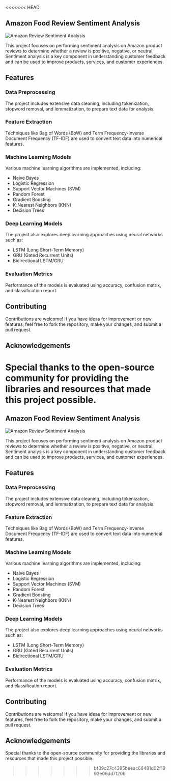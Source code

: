 <<<<<<< HEAD
## Amazon Food Review Sentiment Analysis 

![Amazon Review Sentiment Analysis](C:\Amazon_Review_Sentimental_Analysis\04ea2d6e-c1aa-40c8-aa52-a8ca69bfd090.webp/A_clean_and_modern_image_representing_sentiment_an.png)

This project focuses on performing sentiment analysis on Amazon product reviews to determine whether a review is positive, negative, or neutral. Sentiment analysis is a key component in understanding customer feedback and can be used to improve products, services, and customer experiences.

## Features

### Data Preprocessing
The project includes extensive data cleaning, including tokenization, stopword removal, and lemmatization, to prepare text data for analysis.

### Feature Extraction
Techniques like Bag of Words (BoW) and Term Frequency-Inverse Document Frequency (TF-IDF) are used to convert text data into numerical features.

### Machine Learning Models
Various machine learning algorithms are implemented, including:
- Naive Bayes
- Logistic Regression
- Support Vector Machines (SVM)
- Random Forest
- Gradient Boosting
- K-Nearest Neighbors (KNN)
- Decision Trees

### Deep Learning Models
The project also explores deep learning approaches using neural networks such as:
- LSTM (Long Short-Term Memory)
- GRU (Gated Recurrent Units)
- Bidirectional LSTM/GRU

### Evaluation Metrics
Performance of the models is evaluated using accuracy, confusion matrix, and classification report.

## Contributing

Contributions are welcome! If you have ideas for improvement or new features, feel free to fork the repository, make your changes, and submit a pull request.

## Acknowledgements

Special thanks to the open-source community for providing the libraries and resources that made this project possible.
=======
## Amazon Food Review Sentiment Analysis 

![Amazon Review Sentiment Analysis](C:\Amazon_Review_Sentimental_Analysis\04ea2d6e-c1aa-40c8-aa52-a8ca69bfd090.webp/A_clean_and_modern_image_representing_sentiment_an.png)

This project focuses on performing sentiment analysis on Amazon product reviews to determine whether a review is positive, negative, or neutral. Sentiment analysis is a key component in understanding customer feedback and can be used to improve products, services, and customer experiences.

## Features

### Data Preprocessing
The project includes extensive data cleaning, including tokenization, stopword removal, and lemmatization, to prepare text data for analysis.

### Feature Extraction
Techniques like Bag of Words (BoW) and Term Frequency-Inverse Document Frequency (TF-IDF) are used to convert text data into numerical features.

### Machine Learning Models
Various machine learning algorithms are implemented, including:
- Naive Bayes
- Logistic Regression
- Support Vector Machines (SVM)
- Random Forest
- Gradient Boosting
- K-Nearest Neighbors (KNN)
- Decision Trees

### Deep Learning Models
The project also explores deep learning approaches using neural networks such as:
- LSTM (Long Short-Term Memory)
- GRU (Gated Recurrent Units)
- Bidirectional LSTM/GRU

### Evaluation Metrics
Performance of the models is evaluated using accuracy, confusion matrix, and classification report.

## Contributing

Contributions are welcome! If you have ideas for improvement or new features, feel free to fork the repository, make your changes, and submit a pull request.

## Acknowledgements

Special thanks to the open-source community for providing the libraries and resources that made this project possible.
>>>>>>> bf39c27c4385beeac68481d02f1993e06dd7f20b
